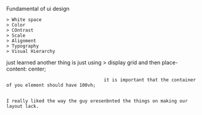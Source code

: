 Fundamental of ui design

    > White space
    > Color
    > COntrast
    > Scale
    > Alignment
    > Typography
    > Visual Hierarchy


just learned another thing is just using 
                                        > display grid
                                            and then place-content: center;

                                        it is important that the container of you element should have 100vh;


    I really liked the way the guy oresenbnted the things on making our layout lack.